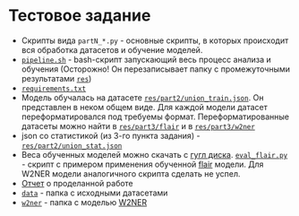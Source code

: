 # Тестовое задание

- Скрипты вида `partN_*.py` - основные скрипты, в которых происходит вся обработка датасетов и обучение моделей.
- [`pipeline.sh`](pipeline.sh) - bash-скрипт запускающий весь процесс анализа и обучения (Осторожно! Он перезаписывает папку с промежуточными результатами [`res`](res))
- [`requirements.txt`](requirements.txt)
- Модель обучалась на датасете [`res/part2/union_train.json`](res/part2/union_train.json). Он представлен в неком общем виде. Для каждой модели датасет переформатировался под требуемы формат. Переформатированные датасеты можно найти в [`res/part3/flair`](res/part3/flair) и в [`res/part3/w2ner`](res/part3/w2ner)
- json со статистикой (из 3-го пункта задания) - [`res/part2/union_stat.json`](res/part2/union_stat.json)
- Веса обученных моделей можно скачать с [гугл диска](https://drive.google.com/drive/folders/1nAVDnD9hnvO4lwH8vQI6zisgraago3ym?usp=sharing). [`eval_flair.py`](eval_flair.py) - скрипт с примером применения обученной [flair](https://github.com/flairNLP/flair) модели. Для W2NER модели аналогичного скрипта сделать не успел.
- [Отчет](report.pdf) о проделанной работе
- [`data`](data) - папка с исходными датасетами
- [`w2ner`](w2ner) - папка с моделью [W2NER](https://github.com/ljynlp/W2NER)

